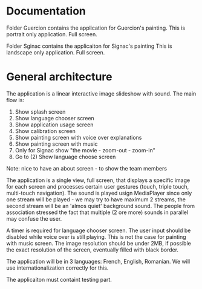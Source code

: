 Documentation
=============

Folder Guercion contains the application for Guercion's painting.
This is portrait only application.
Full screen.

Folder Sginac contains the applicaiton for Signac's painting
This is landscape only application.
Full screen.

General architecture
====================

The application is a linear interactive image slideshow with sound.
The main flow is:
1. Show splash screen
2. Show language chooser screen
3. Show application usage screen
4. Show calibration screen
5. Show painting screen with voice over explanations
6. Show painting screen with music
7. Only for Signac show "the movie - zoom-out - zoom-in"
8. Go to (2) Show language choose screen

Note: nice to have an about screen - to show the team members

The application is a single view, full screen, that displays a specific image for each screen and processes certain user gestures (touch, triple touch, multi-touch navigation).
The sound is played usign MediaPlayer since only one stream will be played - we may try to have maximum 2 streams, the second stream will be an 'almos quiet' background sound. The people from association stressed the fact that multiple (2 ore more) sounds in parallel may confuse the user.

A timer is required for language chooser screen.
The user input should be disabled while voice over is still playing. This is not the case for painting with music screen.
The image resolution should be under 2MB, if possible the exact resolution of the screen, eventually filled with black border.

The application will be in 3 languages: French, English, Romanian. We will use internationalization correctly for this.

The applicaiton must containt testing part.